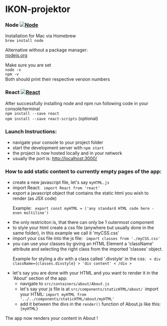 <h1><a id="IKONprojektor_0"></a>IKON-projektor</h1>

<h3 style=„display: flex; align-items: center;“>Node <a href="https://nodejs.org/en/"><img src="https://ih1.redbubble.net/image.109336634.1604/flat,30x30,075,f.u1.jpg" alt="Node" title="Node"></a></h3>
<p>Installation for Mac via Homebrew<br>
<code>brew install node</code></p>
<p>Alternative without a package manager:<br>
<a href="https://nodejs.org/en/">nodejs.org</a></p>
<p>Make sure you are set<br>
<code>node -v</code><br>
<code>npm -v</code><br>
Both should print their respective version numbers</p>
<h3 style=„display: flex; align-items: center;“>React  <a href="https://reactjs.org/"><img src="https://ih1.redbubble.net/image.277330845.6641/flat,30x30,075,f.jpg" alt="React" title="React"><a/></h3>
<p>After successfully installing node and npm run following code in your console/terminal<br>
<code>npm install --save react</code><br>
<code>npm install --save react-scripts</code> (optional)</p>
<h3><a id="Launch_Instructions_27"></a>Launch Instructions:</h3>
<ul>
<li>navigate your console to your project folder</li>
<li>start the development server with <code>npm start</code></li>
<li>the project is now hosted locally and in your network</li>
<li>usually the port is: <a href="http://localhost:3000/">http://localhost:3000/</a></li>
</ul>
<h3> How to add static content to currently empty pages of the app: </h3>
<ul>
<li> create a new javascript file, let's say <code>myHTML.js </code></li> 
<li> import React: <code> import React from 'react' </code>
<li> export a javascript object that contains the static html you wish to render (as JSX code) 
<p> Example: <code> export const myHTML = ('any standard HTML code here - even multiline') </code></p>
</li> 
<li> the only restriciton is, that there can only be 1 outermost component </li> 
<li> to style your html create a css file (anywhere but usually done in the same folder), in this example we call it 'myCSS.css' </li> 
<li> import your css file into the js file: <code> import classes from './myCSS.css' </code></li> 
<li> you can use your classes by giving an HTML Element a 'className' attribute and selecting the right class from the imported 'classes' object. 
<p> Example for styling a div with a class called '.divstyle' in the css: <code> &lt div className={classes.divstyle} &gt 'div content' &lt /div &gt </code>
</li>
<li> let's say you are done with your HTML and you want to render it in the 'About' section of the app:
<ul>
<li>navigate to <code>src/containers/about/About.js </code></li>
<li>let's say your js file is at <code>src/components/staticHTML/about/ </code>import your HTML: <code>import myHTML from '../../components/staticHTML/about/myHTML'</code>
<li>add it between the divs in the <code>render()</code> function of About.js like this: <code> {myHTML}</code></li>
</ul>
</ul>
<p> The app now renders your content in About ! </p>
